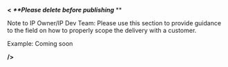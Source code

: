 **<** **_**Please delete before publishing_** ** 

Note to IP Owner/IP Dev Team: Please use this section to provide guidance to the field on how to properly scope the delivery with a customer.

Example: Coming soon

**/>**